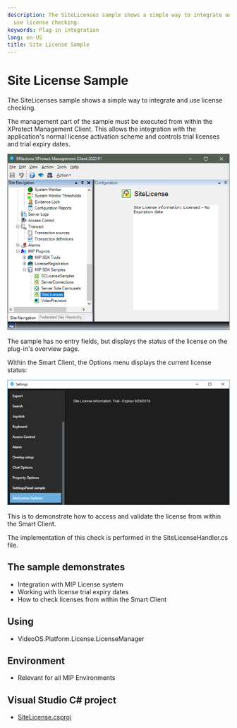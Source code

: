 ```yaml
---
description: The SiteLicenses sample shows a simple way to integrate and
  use license checking.
keywords: Plug-in integration
lang: en-US
title: Site License Sample
---
```


# Site License Sample

The SiteLicenses sample shows a simple way to integrate and use license
checking.

The management part of the sample must be executed from within the
XProtect Management Client. This allows the integration with the
application's normal license activation scheme and controls trial
licenses and trial expiry dates.

![](SiteLic1.png)

The sample has no entry fields, but displays the status of the license
on the plug-in's overview page.

Within the Smart Client, the Options menu displays the current license
status:

![](SiteLic3.png)

This is to demonstrate how to access and validate the license from
within the Smart Client.

The implementation of this check is performed in the
SiteLicenseHandler.cs file.

## The sample demonstrates

-   Integration with MIP License system
-   Working with license trial expiry dates
-   How to check licenses from within the Smart Client

## Using

-   VideoOS.Platform.License.LicenseManager

## Environment

-   Relevant for all MIP Environments

## Visual Studio C\# project

-   [SiteLicense.csproj](javascript:openLink('..\\\\PluginSamples\\\\SiteLicense\\\\SiteLicense.csproj');)
